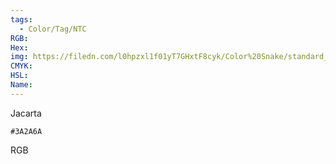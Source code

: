 ```yaml
---
tags:
  - Color/Tag/NTC
RGB:
Hex:
img: https://filedn.com/l0hpzxl1f01yT7GHxtF8cyk/Color%20Snake/standard_csv_to_svg/3A2A6A.svg
CMYK:
HSL:
Name:
---
```

Jacarta
```palette
#3A2A6A
```
RGB
